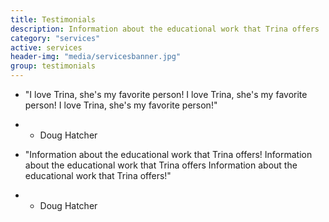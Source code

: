 ```yaml
---
title: Testimonials
description: Information about the educational work that Trina offers
category: "services"
active: services
header-img: "media/servicesbanner.jpg"
group: testimonials
---
```



* "I love Trina, she's my favorite person! I love Trina, she's my favorite person! I love Trina, she's my favorite person!" 
* * Doug Hatcher

* "Information about the educational work that Trina offers! Information about the educational work that Trina offers Information about the educational work that Trina offers!" 
* * Doug Hatcher